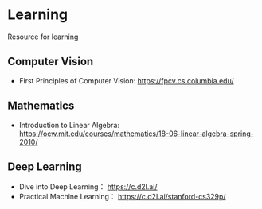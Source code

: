 # Learning
Resource for learning

## Computer Vision
* First Principles of Computer Vision:
  https://fpcv.cs.columbia.edu/

## Mathematics
* Introduction to Linear Algebra:
  https://ocw.mit.edu/courses/mathematics/18-06-linear-algebra-spring-2010/
  
## Deep Learning
* Dive into Deep Learning：
https://c.d2l.ai/
* Practical Machine Learning：
https://c.d2l.ai/stanford-cs329p/
